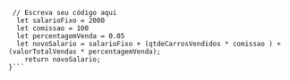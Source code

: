 ```unction calculaSalario(qtdeCarrosVendidos, valorTotalVendas) {
 // Escreva seu código aqui
  let salarioFixo = 2000
  let comissao = 100
  let percentagemVenda = 0.05
  let novoSalario = salarioFixo + (qtdeCarrosVendidos * comissao ) + (valorTotalVendas * percentagemVenda);
    return novoSalario;
}```